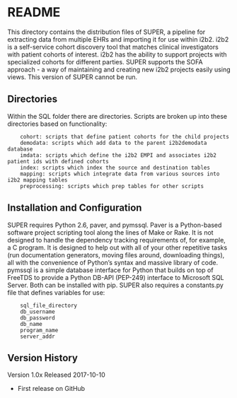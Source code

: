 README
======

This directory contains the distribution files of SUPER, a pipeline for extracting data from multiple
EHRs and importing it for use within i2b2. i2b2 is a self-service cohort discovery tool that matches
clinical investigators with patient cohorts of interest. i2b2 has the ability to support projects with
specialized cohorts for different parties. SUPER supports the SOFA approach - a way of maintaining and
creating new i2b2 projects easily using views. This version of SUPER cannot be run.


Directories
-----------

Within the SQL folder there are directories. Scripts are broken up into these directories based on functionality:

		cohort: scripts that define patient cohorts for the child projects
		demodata: scripts which add data to the parent i2b2demodata database
		imdata: scripts which define the i2b2 EMPI and associates i2b2 patient ids with defined cohorts
		index: scripts which index the source and destination tables
		mapping: scripts which integrate data from various sources into i2b2 mapping tables
		preprocessing: scripts which prep tables for other scripts


Installation and Configuration
------------------------------

SUPER requires Python 2.6, paver, and pymssql. Paver is a Python-based software project scripting tool along 
the lines of Make or Rake. It is not designed to handle the dependency tracking requirements of, for example, 
a C program. It is designed to help out with all of your other repetitive tasks (run documentation generators, 
moving files around, downloading things), all with the convenience of Python’s syntax and massive library of 
code. pymssql is a simple database interface for Python that builds on top of FreeTDS to provide a Python 
DB-API (PEP-249) interface to Microsoft SQL Server. Both can be installed with pip. SUPER also requires a 
constants.py file that defines variables for use:

		sql_file_directory
		db_username
		db_password
		db_name
		program_name
		server_addr



Version History
---------------

Version 1.0x
Released  2017-10-10

* First release on GitHub